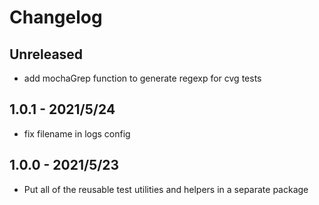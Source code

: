 # Changelog

## Unreleased

- add mochaGrep function to generate regexp for cvg tests

## 1.0.1 - 2021/5/24

- fix filename in logs config

## 1.0.0 - 2021/5/23

- Put all of the reusable test utilities and helpers in a separate package
